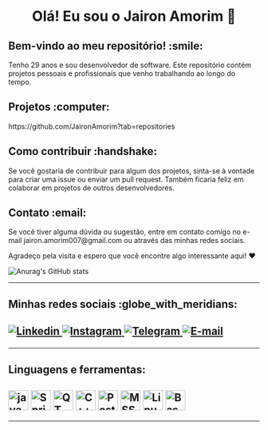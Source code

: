 
<h1 align="center" dir="auto">Olá! Eu sou o Jairon Amorim 🤝</h1>
<h2>Bem-vindo ao meu repositório! :smile:</h2>
Tenho 29 anos e sou desenvolvedor de software. Este repositório contém projetos pessoais e profissionais que venho trabalhando ao longo do tempo.

<h2>Projetos :computer:</h2>
https://github.com/JaironAmorim?tab=repositories

<h2>Como contribuir :handshake:</h2>
Se você gostaria de contribuir para algum dos projetos, sinta-se à vontade para criar uma issue ou enviar um pull request. Também ficaria feliz em colaborar em projetos de outros desenvolvedores.

<h2>Contato :email:</h2>
Se você tiver alguma dúvida ou sugestão, entre em contato comigo no e-mail jairon.amorim007@gmail.com ou através das minhas redes sociais.

Agradeço pela visita e espero que você encontre algo interessante aqui! :heart:

![Anurag's GitHub stats](https://github-readme-stats.vercel.app/api?username=JaironAmorim&show_icons=true&theme=dark)

<hr>

<h2>Minhas redes sociais :globe_with_meridians:<h2>
<div style="display: inline_block">
<a href="https://www.linkedin.com/in/jairon-amorim-02b1811b1/">
   <img
     alt="Linkedin"
     src="https://img.shields.io/badge/linkedin-0077B5?logo=linkedin&logoColor=white&style=for-the-badge"
   />
 </a>
  <a href="https://www.instagram.com/jaironamorim/">
   <img
     alt="Instagram"
     src="https://img.shields.io/badge/Instagram-E4405F?logo=instagram&logoColor=white&style=for-the-badge"
   />
 </a>
 <a href="https://t.me/JaironAmorim">
   <img
     alt="Telegram"
     src="https://img.shields.io/badge/Telegram-2CA5E0?logo=telegram&logoColor=white&style=for-the-badge"
   />
 </a>
  <a href="mailto:jaironaamorim007@gmail.com">
   <img
     alt="E-mail"
     src="https://img.shields.io/badge/Gmail-D14836?style=for-the-badge&logo=gmail&logoColor=white"
   />
 </a>
</div>
<hr>

<h2>Linguagens e ferramentas:<h2>
<div style="display: inline_block">
<img alt="java" height="40" width="40" align="center" title="JAVA"
 src="https://cdn.jsdelivr.net/gh/devicons/devicon/icons/java/java-original.svg"/>
<img
     alt="Spring" height="40" width="40" align="center" title="Spring Framework"
     src="https://cdn.jsdelivr.net/gh/devicons/devicon/icons/spring/spring-original.svg"
/>
<img
     alt="QT" height="40" width="40" align="center" title="QT Framework"
     src="https://cdn.jsdelivr.net/gh/devicons/devicon/icons/qt/qt-original.svg"
/>
<img
     alt="C++" height="40" width="40" align="center" title="C Plus Plus"
     src="https://cdn.jsdelivr.net/gh/devicons/devicon/icons/cplusplus/cplusplus-original.svg"
/>
<img
    alt="PostgreSQL" height="40" width="40" align="center" title="PostgreSQL"
    src="https://cdn.jsdelivr.net/gh/devicons/devicon/icons/postgresql/postgresql-original.svg"
/>
<img
    alt="MSSQL" height="40" width="40" align="center" title="Microsoft SQL Server"
    src="https://cdn.jsdelivr.net/gh/devicons/devicon/icons/microsoftsqlserver/microsoftsqlserver-plain.svg"
/>
<img
     alt="Linux" height="40" width="40" align="center" title="Linux OS"
     src="https://cdn.jsdelivr.net/gh/devicons/devicon/icons/linux/linux-original.svg"
/>
<img
     alt="Bash" height="40" width="40" align="center" title="GNU Bash"
     src="https://cdn.jsdelivr.net/gh/devicons/devicon/icons/bash/bash-original.svg"
/>
</div>
<hr>

